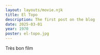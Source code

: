 ```yaml
---
layout: layouts/movie.njk
title: El Topo
description: The first post on the blog
date: 2025-03-01
year: 1970
poster: el-topo.jpg
---
```

Très bon film
